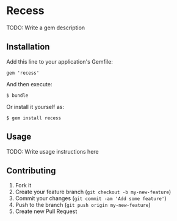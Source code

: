 # Recess

TODO: Write a gem description

## Installation

Add this line to your application's Gemfile:

    gem 'recess'

And then execute:

    $ bundle

Or install it yourself as:

    $ gem install recess

## Usage

TODO: Write usage instructions here

## Contributing

1. Fork it
2. Create your feature branch (`git checkout -b my-new-feature`)
3. Commit your changes (`git commit -am 'Add some feature'`)
4. Push to the branch (`git push origin my-new-feature`)
5. Create new Pull Request
